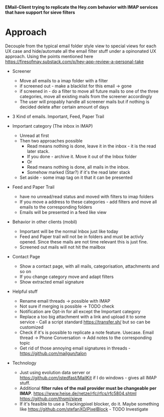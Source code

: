 **EMail-Client trying to replicate the Hey.com behavior with IMAP services that have support for sieve filters**

# Approach 

Decouple from the typical email folder style view to special views for each UX case and hide/automate all the email filter stuff under a opinonated UX approach.
Using the points mentioned here https://firesofmay.substack.com/p/hey-app-review-a-personal-take

* Screener
  * Move all emails to a imap folder with a filter
  * if screened out - make a blacklist for this email -> gone
  * if screened in - do a filter to move all future mails to one of the three categories, move all existing mails from the screener accordingly
  * The user will propably handle all screener mails but if nothing is decided delete after certain amount of days
* 3 Kind of emails. Important, Feed, Paper Trail
* Important category (The inbox in IMAP)
  * Unread at first
  * Then two approaches possible
    * Read means nothing is done, leave it in the inbox - it is the read later stack. 
    * If you done - archive it. Move it out of the Inbox folder
    * Or
    * Read means nothing is done, all mails in the inbox.
    * Somehow marked (Star?) if it's the read later stack
  * Set aside - some imap tag on it that it can be presented 
  
* Feed and Paper Trail 
  * have no unread/read status and moved with filters to imap folders
  * If you move a address to these categories - add filters and move all emails to the corresponding folders
  * Emails will be presented in a feed like view
  
* Behavior in other clients (mobil)
  * Important will be the normal Inbox just like today
  * Feed and Paper trail will not be in folders and must be activly opened. Since these mails are not time relevant this is just fine.
  * Screened out mails will not hit the mailbox

* Contact Page
  * Show a contact page, with all mails, categorisation, attachments and so on
  * If you change category move and adapt filters
  * Show extracted email signature

* Helpful stuff
  * Rename email threads -> possible with IMAP
  * Not sure if merging is possible -> TODO check
  * Notification are Opt-in for all except the Important category
  * Replace a too big attachment with a link and upload it to some service - Call a script standard https://transfer.sh/ but so can be customized
  * Check if it's is possible to replicate a note feature. Usecase. Email thread -> Phone Conversation -> Add notes to the corresponding topic
  * Get rid of those annoying email signatures in threads - https://github.com/mailgun/talon

* Technology
  * Just using evolution data server or https://github.com/jstedfast/MailKit if I do windows - gives all IMAP stuff.
  * Additional **filter rules of the mail provider must be changeable per IMAP**. 
     https://www.heise.de/netze/rfc/rfcs/rfc5804.shtml
   https://github.com/thsmi/sieve
  * If it's feasible to use a Trackingpixel blocker, do it. Maybe something like https://github.com/stefanXO/PixelBlock - TODO Investigate
